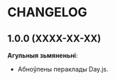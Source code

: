 CHANGELOG
=========


1.0.0 (XXXX-XX-XX)
------------------

**Агульныя зьмяненьні**:

* Абноўлены пераклады Day.js.


